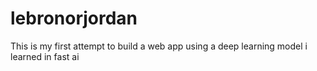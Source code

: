 # lebronorjordan
This is my first attempt to build a web app using a deep learning model i learned in fast ai
